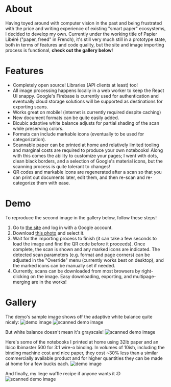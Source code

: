 # About
Having toyed around with computer vision in the past and being frustrated with the price and writing experience of existing "smart paper" ecosystems, I decided to develop my own. Currently under the working title of Papier Libéré ("paper, freed" in French), it's still very much still in a prototype state, both in terms of features and code quality, but the site and image importing process is functional, __check out the gallery below__!

# Features
- Completely open source! Libraries (API clients at least) too!
- All image processing happens locally in a web worker to keep the React UI snappy. Google's Firebase is currently used for authentication and eventually cloud storage solutions will be supported as destinations for exporting scans.
- Works great on mobile! (internet is currently required despite caching)
- New document formats can be quite easily added.
- Bicubic adaptive white balance adjusts for partial shading of the scan while preserving colors.
- Formats can include markable icons (eventually to be used for categorization).
- Scannable paper can be printed at home and relatively limited tooling and marginal costs are required to produce your own notebooks! Along with this comes the ability to customize your pages; I went with dots, clean black borders, and a selection of Google's material icons, but the scanning process is quite tolerant to changes!
- QR codes and markable icons are regenerated after a scan so that you can print out documents later, edit them, and then re-scan and re-categorize them with ease.

# Demo
To reproduce the second image in the gallery below, follow these steps!
1. Go to [the site](https://www.papierlibere.com/) and log in with a Google account.
2. Download [this photo](https://raw.githubusercontent.com/david476/papier_libere/master/demo/IMG_20181201_014619.jpg) and select it.
3. Wait for the importing process to finish (it can take a few seconds to load the image and find the QR code before it proceeds). Once complete, the scan is shown and any marked icons are indicated. The detected scan parameters (e.g. format and page corners) can be adjusted in the "Override" menu (currently works best on desktop), and the marked icons can be manually set if needed.
4. Currently, scans can be downloaded from most browsers by right-clicking on the image. Easy downloading, exporting, and multipage-merging are in the works!

# Gallery
The demo's sample image shows off the adaptive white balance quite nicely:
![demo image](https://raw.githubusercontent.com/david476/papier_libere/master/demo/IMG_20181201_014619.jpg)
![scanned demo image](https://raw.githubusercontent.com/david476/papier_libere/master/demo/619-scanned.png)

But white balance doesn't mean it's grayscale!
![scanned demo image](https://raw.githubusercontent.com/david476/papier_libere/master/demo/103-scanned.png)

Here's some of the notebooks I printed at home using 32lb paper and an Ibico Ibimaster 500 for 3:1 wire-o binding. In volumes of 10ish, including the binding machine cost and nice paper, they cost ~30% less than a similar commercially available product and for higher quantities they can be made at home for a few bucks each.
![demo image](https://raw.githubusercontent.com/david476/papier_libere/master/demo/IMG_20181201_021359.jpg)

And finally, my liege waffle recipe if anyone wants it :D
![scanned demo image](https://raw.githubusercontent.com/david476/papier_libere/master/demo/102-scanned.png)
